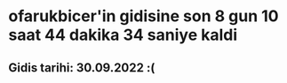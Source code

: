 # ofarukbicer'in gidisine son 8 gun 10 saat 44 dakika 34 saniye kaldi

## Gidis tarihi: 30.09.2022 :(